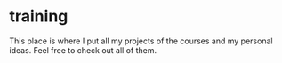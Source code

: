 # training
This place is where I put all my projects of the courses and my personal ideas.   Feel free to check out all of them. 
